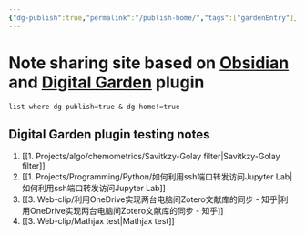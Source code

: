 ```yaml
---
{"dg-publish":true,"permalink":"/publish-home/","tags":["gardenEntry"]}
---
```


# Note sharing site based on [Obsidian](https://obsidian.md/) and [Digital Garden](https://github.com/oleeskild/Obsidian-Digital-Garden) plugin

```dataview
list where dg-publish=true & dg-home!=true
```
## Digital Garden plugin testing notes
1. [[1. Projects/algo/chemometrics/Savitkzy-Golay filter|Savitkzy-Golay filter]]
2. [[1. Projects/Programming/Python/如何利用ssh端口转发访问Jupyter Lab|如何利用ssh端口转发访问Jupyter Lab]]
3. [[3. Web-clip/利用OneDrive实现两台电脑间Zotero文献库的同步 - 知乎|利用OneDrive实现两台电脑间Zotero文献库的同步 - 知乎]]
4. [[3. Web-clip/Mathjax test|Mathjax test]]